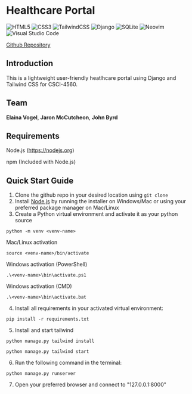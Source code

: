 # Healthcare Portal
![HTML5](https://img.shields.io/badge/html5-%23E34F26.svg?style=for-the-badge&logo=html5&logoColor=white)
![CSS3](https://img.shields.io/badge/css3-%231572B6.svg?style=for-the-badge&logo=css3&logoColor=white)
![TailwindCSS](https://img.shields.io/badge/tailwindcss-%2338B2AC.svg?style=for-the-badge&logo=tailwind-css&logoColor=white)
![Django](https://img.shields.io/badge/django-%23092E20.svg?style=for-the-badge&logo=django&logoColor=white)
![SQLite](https://img.shields.io/badge/sqlite-%2307405e.svg?style=for-the-badge&logo=sqlite&logoColor=white)
![Neovim](https://img.shields.io/badge/neovim-0078d7.svg?style=for-the-badge&logo=neovim)
![Visual Studio Code](https://img.shields.io/badge/Visual%20Studio%20Code-0078d7.svg?style=for-the-badge&logo=visual-studio-code&logoColor=white)

[Github Repository](https://github.com/juztjohn/CSCI-4560-DBMS)

## Introduction
This is a lightweight user-friendly heatlhcare portal using Django and Tailwind CSS for CSCI-4560.


## Team
**Elaina Vogel**, **Jaron McCutcheon**, **John Byrd**

## Requirements
Node.js (https://nodejs.org)

npm (Included with Node.js)

## Quick Start Guide

1. Clone the github repo in your desired location using `git clone`
2. Install [Node.js](http://nodejs.org) by running the installer on Windows/Mac or using your preferred package manager on Mac/Linux
3. Create a Python virtual environment and activate it as your python source

```
python -m venv <venv-name>
```
Mac/Linux activation
```
source <venv-name>/bin/activate
```
Windows activation (PowerShell)
```
.\<venv-name>\bin\activate.ps1
```
Windows activation (CMD)
```
.\<venv-name>\bin\activate.bat
```
4. Install all requirements in your activated virtual environment:
```
pip install -r requirements.txt
```
5. Install and start tailwind
```
python manage.py tailwind install
```
```
python manage.py tailwind start
```
6. Run the following command in the terminal:
```
python manage.py runserver
```
7. Open your preferred browser and connect to "127.0.0.1:8000"
